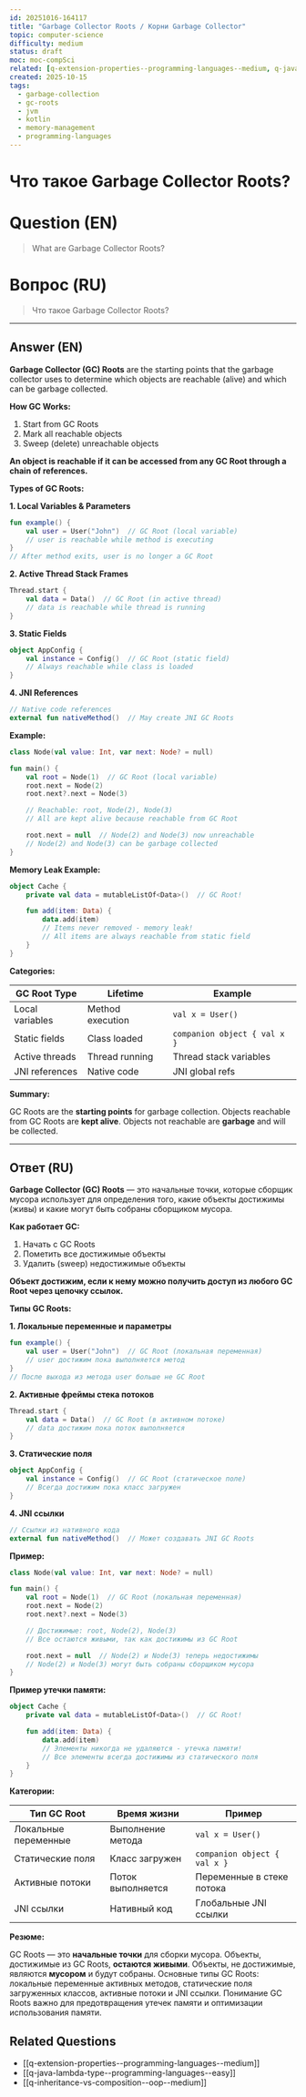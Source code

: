 ```yaml
---
id: 20251016-164117
title: "Garbage Collector Roots / Корни Garbage Collector"
topic: computer-science
difficulty: medium
status: draft
moc: moc-compSci
related: [q-extension-properties--programming-languages--medium, q-java-lambda-type--programming-languages--easy, q-inheritance-vs-composition--oop--medium]
created: 2025-10-15
tags:
  - garbage-collection
  - gc-roots
  - jvm
  - kotlin
  - memory-management
  - programming-languages
---
```

# Что такое Garbage Collector Roots?

# Question (EN)
> What are Garbage Collector Roots?

# Вопрос (RU)
> Что такое Garbage Collector Roots?

---

## Answer (EN)

**Garbage Collector (GC) Roots** are the starting points that the garbage collector uses to determine which objects are reachable (alive) and which can be garbage collected.

**How GC Works:**

1. Start from GC Roots
2. Mark all reachable objects
3. Sweep (delete) unreachable objects

**An object is reachable if it can be accessed from any GC Root through a chain of references.**

**Types of GC Roots:**

**1. Local Variables & Parameters**
```kotlin
fun example() {
    val user = User("John")  // GC Root (local variable)
    // user is reachable while method is executing
}
// After method exits, user is no longer a GC Root
```

**2. Active Thread Stack Frames**
```kotlin
Thread.start {
    val data = Data()  // GC Root (in active thread)
    // data is reachable while thread is running
}
```

**3. Static Fields**
```kotlin
object AppConfig {
    val instance = Config()  // GC Root (static field)
    // Always reachable while class is loaded
}
```

**4. JNI References**
```kotlin
// Native code references
external fun nativeMethod()  // May create JNI GC Roots
```

**Example:**

```kotlin
class Node(val value: Int, var next: Node? = null)

fun main() {
    val root = Node(1)  // GC Root (local variable)
    root.next = Node(2)
    root.next?.next = Node(3)

    // Reachable: root, Node(2), Node(3)
    // All are kept alive because reachable from GC Root

    root.next = null  // Node(2) and Node(3) now unreachable
    // Node(2) and Node(3) can be garbage collected
}
```

**Memory Leak Example:**

```kotlin
object Cache {
    private val data = mutableListOf<Data>()  // GC Root!

    fun add(item: Data) {
        data.add(item)
        // Items never removed - memory leak!
        // All items are always reachable from static field
    }
}
```

**Categories:**

| GC Root Type | Lifetime | Example |
|--------------|----------|---------|
| Local variables | Method execution | `val x = User()` |
| Static fields | Class loaded | `companion object { val x }` |
| Active threads | Thread running | Thread stack variables |
| JNI references | Native code | JNI global refs |

**Summary:**

GC Roots are the **starting points** for garbage collection. Objects reachable from GC Roots are **kept alive**. Objects not reachable are **garbage** and will be collected.

---

## Ответ (RU)

**Garbage Collector (GC) Roots** — это начальные точки, которые сборщик мусора использует для определения того, какие объекты достижимы (живы) и какие могут быть собраны сборщиком мусора.

**Как работает GC:**

1. Начать с GC Roots
2. Пометить все достижимые объекты
3. Удалить (sweep) недостижимые объекты

**Объект достижим, если к нему можно получить доступ из любого GC Root через цепочку ссылок.**

**Типы GC Roots:**

**1. Локальные переменные и параметры**
```kotlin
fun example() {
    val user = User("John")  // GC Root (локальная переменная)
    // user достижим пока выполняется метод
}
// После выхода из метода user больше не GC Root
```

**2. Активные фреймы стека потоков**
```kotlin
Thread.start {
    val data = Data()  // GC Root (в активном потоке)
    // data достижим пока поток выполняется
}
```

**3. Статические поля**
```kotlin
object AppConfig {
    val instance = Config()  // GC Root (статическое поле)
    // Всегда достижим пока класс загружен
}
```

**4. JNI ссылки**
```kotlin
// Ссылки из нативного кода
external fun nativeMethod()  // Может создавать JNI GC Roots
```

**Пример:**

```kotlin
class Node(val value: Int, var next: Node? = null)

fun main() {
    val root = Node(1)  // GC Root (локальная переменная)
    root.next = Node(2)
    root.next?.next = Node(3)

    // Достижимые: root, Node(2), Node(3)
    // Все остаются живыми, так как достижимы из GC Root

    root.next = null  // Node(2) и Node(3) теперь недостижимы
    // Node(2) и Node(3) могут быть собраны сборщиком мусора
}
```

**Пример утечки памяти:**

```kotlin
object Cache {
    private val data = mutableListOf<Data>()  // GC Root!

    fun add(item: Data) {
        data.add(item)
        // Элементы никогда не удаляются - утечка памяти!
        // Все элементы всегда достижимы из статического поля
    }
}
```

**Категории:**

| Тип GC Root | Время жизни | Пример |
|-------------|-------------|--------|
| Локальные переменные | Выполнение метода | `val x = User()` |
| Статические поля | Класс загружен | `companion object { val x }` |
| Активные потоки | Поток выполняется | Переменные в стеке потока |
| JNI ссылки | Нативный код | Глобальные JNI ссылки |

**Резюме:**

GC Roots — это **начальные точки** для сборки мусора. Объекты, достижимые из GC Roots, **остаются живыми**. Объекты, не достижимые, являются **мусором** и будут собраны. Основные типы GC Roots: локальные переменные активных методов, статические поля загруженных классов, активные потоки и JNI ссылки. Понимание GC Roots важно для предотвращения утечек памяти и оптимизации использования памяти.

## Related Questions

- [[q-extension-properties--programming-languages--medium]]
- [[q-java-lambda-type--programming-languages--easy]]
- [[q-inheritance-vs-composition--oop--medium]]
